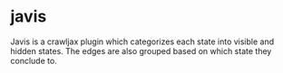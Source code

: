 javis
=====

Javis is a crawljax plugin which categorizes each state into visible and hidden states. The edges are also grouped based
on which state they conclude to. 
